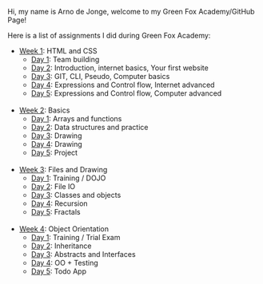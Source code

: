 Hi, my name is Arno de Jonge, welcome to my Green Fox Academy/GitHub Page!

Here is a list of assignments I did during Green Fox Academy:

* [Week 1](https://github.com/greenfox-academy/DeveloperADJ/tree/master/week-01): HTML and CSS
   * [Day 1](https://github.com/greenfox-academy/DeveloperADJ/tree/master/week-01/day-1): Team building</br>
   * [Day 2](https://github.com/greenfox-academy/DeveloperADJ/tree/master/week-01/day-2/): Introduction, internet basics, Your first website </br>
   * [Day 3](https://github.com/greenfox-academy/DeveloperADJ/tree/master/week-01/day-3): GIT, CLI, Pseudo, Computer basics </br>
   * [Day 4](https://github.com/greenfox-academy/DeveloperADJ/tree/master/week-01/day-4): Expressions and Control flow, Internet advanced </br>
   * [Day 5](https://github.com/greenfox-academy/DeveloperADJ/tree/master/week-01/day-5): Expressions and Control flow, Computer advanced </br>
   </br>
* [Week 2](https://github.com/greenfox-academy/DeveloperADJ/tree/master/week-02): Basics
   * [Day 1](https://github.com/greenfox-academy/DeveloperADJ/tree/master/week-02/day-1): Arrays and functions </br>
   * [Day 2](https://github.com/greenfox-academy/DeveloperADJ/tree/master/week-02/day-2): Data structures and practice </br>
   * [Day 3](https://github.com/greenfox-academy/DeveloperADJ/tree/master/week-02/day-3): Drawing </br>
   * [Day 4](https://github.com/greenfox-academy/DeveloperADJ/tree/master/week-02/day-4): Drawing </br>
   * [Day 5](https://github.com/greenfox-academy/DeveloperADJ/tree/master/week-02/day-5): Project </br>
   </br>
 * [Week 3](https://github.com/greenfox-academy/DeveloperADJ/tree/master/week-03): Files and Drawing
   * [Day 1](https://github.com/greenfox-academy/DeveloperADJ/tree/master/week-03/day-1): Training / DOJO </br>
   * [Day 2](https://github.com/greenfox-academy/DeveloperADJ/tree/master/week-03/day-2): File IO</br>
   * [Day 3](https://github.com/greenfox-academy/DeveloperADJ/tree/master/week-03/day-3): Classes and objects</br>
   * [Day 4](https://github.com/greenfox-academy/DeveloperADJ/tree/master/week-03/day-4): Recursion</br>
   * [Day 5](https://github.com/greenfox-academy/DeveloperADJ/tree/master/week-03/day-5): Fractals</br>
   </br>
 * [Week 4](https://github.com/greenfox-academy/DeveloperADJ/tree/master/week-04): Object Orientation
   * [Day 1](https://github.com/greenfox-academy/DeveloperADJ/tree/master/week-04/day-1): Training / Trial Exam </br>
   * [Day 2](https://github.com/greenfox-academy/DeveloperADJ/tree/master/week-04/day-2): Inheritance</br>
   * [Day 3](https://github.com/greenfox-academy/DeveloperADJ/tree/master/week-04/day-3): Abstracts and Interfaces</br>
   * [Day 4](https://github.com/greenfox-academy/DeveloperADJ/tree/master/week-04/day-4): OO + Testing</br>
   * [Day 5](https://github.com/greenfox-academy/DeveloperADJ/tree/master/week-04/day-5): Todo App</br>
